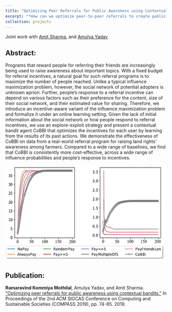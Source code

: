 ```yaml
---
title: "Optimizing Peer Referrals for Public Awareness using Contextual Bandits"
excerpt: "*How can we optimize peer-to-peer referrals to create public awareness in a low-resource setting?*<br/><img src='/images/optimize-cover.png'>" 
collection: projects
---
```


Joint work with [Amit Sharma](http://www.amitsharma.in/), and [Amulya Yadav](http://amulyayadav.com/)
## Abstract:
Programs that reward people for referring their friends are increasingly being used to raise awareness about important
topics. With a fixed budget for referral incentives, a natural goal for such referral programs is to maximize the number
of people reached. Unlike a typical influence maximization problem, however, the social network of potential adopters is unknown apriori. Further, people’s response to a referral incentive can depend on various factors such as their preference for the content, size of their social network, and their estimated value for sharing. Therefore, we introduce an incentive-aware variant of the influence maximization problem and formalize it under an online learning setting. Given the lack of initial information about the social network or how people respond to referral incentives, we use an explore-exploit strategy and present a contextual bandit agent CoBBI that optimizes the incentives for each user by learning from the results of its past actions. We demonstrate the effectiveness of CoBBI on data from a real-world referral program for raising land rights’ awareness among farmers. Compared to a wide range of baselines, we find that CoBBI is consistently more cost-effective, across a wide range of influence probabilities and people’s response to incentives.

<img src='/images/optimize-inside.png'>

## Publication:
__Ramaravind Kommiya Mothilal__, Amulya Yadav, and Amit Sharma. ["Optimizing peer referrals for public awareness using contextual bandits."](https://raam93.github.io/files/optimize-peer-referrals-compass.pdf) In Proceedings of the 2nd ACM SIGCAS Conference on Computing and Sustainable Societies (COMPASS 2019), pp. 74-85. 2019.
